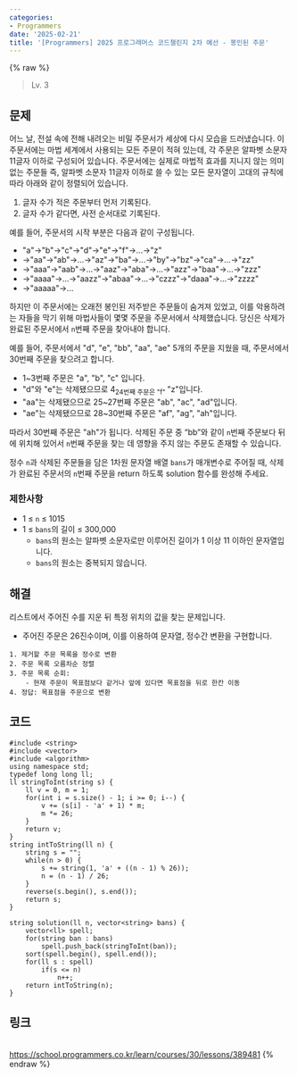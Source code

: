 ```yaml
---
categories:
- Programmers
date: '2025-02-21'
title: '[Programmers] 2025 프로그래머스 코드챌린지 2차 예선 - 봉인된 주문'
---
```


{% raw %}
> Lv. 3<br>

## 문제
어느 날, 전설 속에 전해 내려오는 비밀 주문서가 세상에 다시 모습을 드러냈습니다. 이 주문서에는 마법 세계에서 사용되는 모든 주문이 적혀 있는데, 각 주문은 알파벳 소문자 11글자 이하로 구성되어 있습니다. 주문서에는 실제로 마법적 효과를 지니지 않는 의미 없는 주문들 즉, 알파벳 소문자 11글자 이하로 쓸 수 있는 모든 문자열이 고대의 규칙에 따라 아래와 같이 정렬되어 있습니다.

1.  글자 수가 적은 주문부터 먼저 기록된다.
2.  글자 수가 같다면, 사전 순서대로 기록된다.

예를 들어, 주문서의 시작 부분은 다음과 같이 구성됩니다.

-   "a"→"b"→"c"→"d"→"e"→"f"→...→"z"
-   →"aa"→"ab"→...→"az"→"ba"→...→"by"→"bz"→"ca"→...→"zz"
-   →"aaa"→"aab"→...→"aaz"→"aba"→...→"azz"→"baa"→...→"zzz"
-   →"aaaa"→...→"aazz"→"abaa"→...→"czzz"→"daaa"→...→"zzzz"
-   →"aaaaa"→...

하지만 이 주문서에는 오래전 봉인된 저주받은 주문들이 숨겨져 있었고, 이를 악용하려는 자들을 막기 위해 마법사들이 몇몇 주문을 주문서에서 삭제했습니다. 당신은 삭제가 완료된 주문서에서  `n`번째 주문을 찾아내야 합니다.

예를 들어, 주문서에서 "d", "e", "bb", "aa", "ae" 5개의 주문을 지웠을 때, 주문서에서 30번째 주문을 찾으려고 합니다.

-   1~3번째 주문은 "a", "b", "c" 입니다.
-   "d"와 "e"는 삭제됐으므로 4<sub>24번째 주문은 "f" </sub> "z"입니다.
-   "aa"는 삭제됐으므로 25~27번째 주문은 "ab", "ac", "ad"입니다.
-   "ae"는 삭제됐으므로 28~30번째 주문은 "af", "ag", "ah"입니다.

따라서 30번째 주문은 "ah"가 됩니다. 삭제된 주문 중 “bb”와 같이  `n`번째 주문보다 뒤에 위치해 있어서  `n`번째 주문을 찾는 데 영향을 주지 않는 주문도 존재할 수 있습니다.

정수  `n`과 삭제된 주문들을 담은 1차원 문자열 배열  `bans`가 매개변수로 주어질 때, 삭제가 완료된 주문서의  `n`번째 주문을 return 하도록 solution 함수를 완성해 주세요.

### 제한사항
-   1 ≤  `n`  ≤ 1015
-   1 ≤  `bans`의 길이 ≤ 300,000
    -   `bans`의 원소는 알파벳 소문자로만 이루어진 길이가 1 이상 11 이하인 문자열입니다.
    -   `bans`의 원소는 중복되지 않습니다.

## 해결
리스트에서 주어진 수를 지운 뒤 특정 위치의 값을 찾는 문제입니다.
- 주어진 주문은 26진수이며, 이를 이용하여 문자열, 정수간 변환을 구현합니다.

```
1. 제거할 주문 목록을 정수로 변환
2. 주문 목록 오름차순 정렬
3. 주문 목록 순회:
	- 현재 주문이 목표점보다 같거나 앞에 있다면 목표점을 뒤로 한칸 이동
4. 정답: 목표점을 주문으로 변환
```

## 코드
```
#include <string>
#include <vector>
#include <algorithm>
using namespace std;
typedef long long ll;
ll stringToInt(string s) {
    ll v = 0, m = 1;
    for(int i = s.size() - 1; i >= 0; i--) {
        v += (s[i] - 'a' + 1) * m;
        m *= 26;
    }
    return v;
}
string intToString(ll n) {
    string s = "";
    while(n > 0) {
        s += string(1, 'a' + ((n - 1) % 26));
        n = (n - 1) / 26;
    }
    reverse(s.begin(), s.end());
    return s;
}

string solution(ll n, vector<string> bans) {
    vector<ll> spell;
    for(string ban : bans)
        spell.push_back(stringToInt(ban));
    sort(spell.begin(), spell.end());
    for(ll s : spell)
        if(s <= n)
            n++;
    return intToString(n);
}
```

## 링크
<br>https://school.programmers.co.kr/learn/courses/30/lessons/389481
{% endraw %}